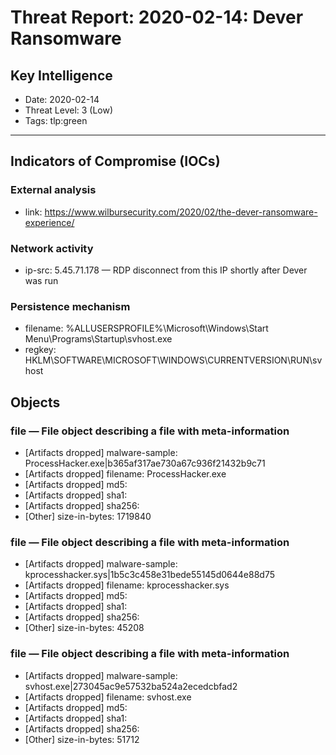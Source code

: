# Threat Report: 2020-02-14: Dever Ransomware


## Key Intelligence
* Date: 2020-02-14
* Threat Level: 3 (Low)
* Tags: tlp:green

---

## Indicators of Compromise (IOCs)
### External analysis
* link: https://www.wilbursecurity.com/2020/02/the-dever-ransomware-experience/

### Network activity
* ip-src: 5.45.71.178 — RDP disconnect from this IP shortly after Dever was run

### Persistence mechanism
* filename: %ALLUSERSPROFILE%\Microsoft\Windows\Start Menu\Programs\Startup\svhost.exe
* regkey: HKLM\SOFTWARE\MICROSOFT\WINDOWS\CURRENTVERSION\RUN\\svhost

## Objects
### file — File object describing a file with meta-information
* [Artifacts dropped] malware-sample: ProcessHacker.exe|b365af317ae730a67c936f21432b9c71
* [Artifacts dropped] filename: ProcessHacker.exe
* [Artifacts dropped] md5: <md5>
* [Artifacts dropped] sha1: <sha1>
* [Artifacts dropped] sha256: <sha256>
* [Other] size-in-bytes: 1719840

### file — File object describing a file with meta-information
* [Artifacts dropped] malware-sample: kprocesshacker.sys|1b5c3c458e31bede55145d0644e88d75
* [Artifacts dropped] filename: kprocesshacker.sys
* [Artifacts dropped] md5: <md5>
* [Artifacts dropped] sha1: <sha1>
* [Artifacts dropped] sha256: <sha256>
* [Other] size-in-bytes: 45208

### file — File object describing a file with meta-information
* [Artifacts dropped] malware-sample: svhost.exe|273045ac9e57532ba524a2ecedcbfad2
* [Artifacts dropped] filename: svhost.exe
* [Artifacts dropped] md5: <md5>
* [Artifacts dropped] sha1: <sha1>
* [Artifacts dropped] sha256: <sha256>
* [Other] size-in-bytes: 51712
